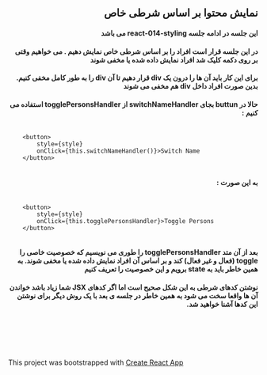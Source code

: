 
<div dir="rtl">  
    <p><h2>نمایش محتوا بر اساس شرطی خاص</h2></p>  
    <p><h4>این جلسه در ادامه جلسه react-014-styling می باشد</h4></p>
    <p><h4>در این جلسه قرار است افراد را بر اساس شرطی خاص نمایش دهیم . می خواهیم وقتی بر روی دکمه کلیک شد افراد نمایش داده شده یا مخفی شوند</h4></p>
    <p><h4>برای این کار باید آن ها را درون یک div قرار دهیم تا آن div را به طور کامل مخفی کنیم. بدین صورت افراد داخل div هم مخفی می شوند</h4></p>
    <p><h4>حالا در buttun بجای switchNameHandler از togglePersonsHandler استفاده می کنیم :  </h4></p>
    <pre dir="ltr"> ‍‍‍<code>
    &lt;button&gt;
        style={style}
        onClick={this.switchNameHandler()}>Switch Name
    &lt;/button&gt;
    </code></pre>
    <p><h4>به این صورت :</h4></p>
    <pre dir="ltr"> ‍‍‍<code>
    &lt;button&gt;
        style={style}
        onClick={this.togglePersonsHandler}>Toggle Persons
    &lt;/button&gt;
    </code></pre>
    <p><h4>بعد از آن متد togglePersonsHandler را طوری می نویسیم که خصوصیت خاصی را toggle (فعال و غیر فعال) کند و بر اساس آن افراد نمایش داده شده یا مخفی شوند. به همین خاطر باید به state برویم و این خصوصیت را تعریف کنیم </h4></p>
    <p><h4>نوشتن کدهای شرطی به این شکل صحیح است اما اگر کدهای  JSX شما زیاد باشد خواندن آن ها واقعا سخت می شود به همین خاطر در جلسه ی بعد با یک روش دیگر برای نوشتن این کدها آشنا خواهید شد.</h4></p>
    <p><h4></h4></p>
    <p><h4></h4></p>
    <p><h4></h4></p>
    <p><h4></h4></p>
    <p><h4></h4></p>
</div>  
<br /><br /><br /><br />  
  
<p>This project was bootstrapped with <a href="https://github.com/facebookincubator/create-react-app">Create React App</a></p>